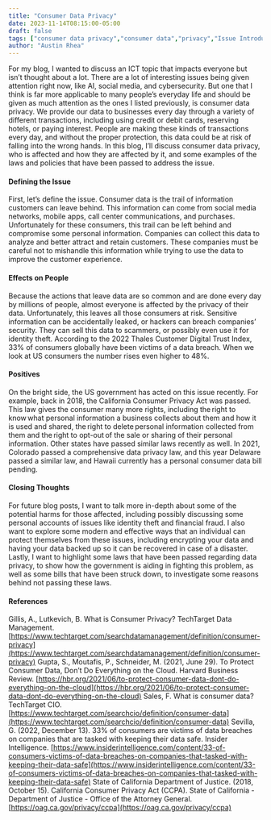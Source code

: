 ```yaml
---
title: "Consumer Data Privacy"
date: 2023-11-14T08:15:00-05:00
draft: false
tags: ["consumer data privacy","consumer data","privacy","Issue Introduction"]
author: "Austin Rhea"
---
```


For my blog, I wanted to discuss an ICT topic that impacts everyone but isn’t thought about a lot. There are a lot of interesting issues being given attention right now, like AI, social media, and cybersecurity. But one that I think is far more applicable to many people’s everyday life and should be given as much attention as the ones I listed previously, is consumer data privacy. We provide our data to businesses every day through a variety of different transactions, including using credit or debit cards, reserving hotels, or paying interest. People are making these kinds of transactions every day, and without the proper protection, this data could be at risk of falling into the wrong hands. In this blog, I’ll discuss consumer data privacy, who is affected and how they are affected by it, and some examples of the laws and policies that have been passed to address the issue.  

#### Defining the Issue
First, let’s define the issue. Consumer data is the trail of information customers can leave behind. This information can come from social media networks, mobile apps, call center communications, and purchases. Unfortunately for these consumers, this trail can be left behind and compromise some personal information. Companies can collect this data to analyze and better attract and retain customers. These companies must be careful not to mishandle this information while trying to use the data to improve the customer experience.  

#### Effects on People
Because the actions that leave data are so common and are done every day by millions of people, almost everyone is affected by the privacy of their data. Unfortunately, this leaves all those consumers at risk. Sensitive information can be accidentally leaked, or hackers can breach companies’ security. They can sell this data to scammers, or possibly even use it for identity theft. According to the 2022 Thales Customer Digital Trust Index, 33% of consumers globally have been victims of a data breach. When we look at US consumers the number rises even higher to 48%. 

#### Positives
On the bright side, the US government has acted on this issue recently. For example, back in 2018, the California Consumer Privacy Act was passed. This law gives the consumer many more rights, including the right to know what personal information a business collects about them and how it is used and shared, the right to delete personal information collected from them and the right to opt-out of the sale or sharing of their personal information. Other states have passed similar laws recently as well. In 2021, Colorado passed a comprehensive data privacy law, and this year Delaware passed a similar law, and Hawaii currently has a personal consumer data bill pending.  

#### Closing Thoughts
For future blog posts, I want to talk more in-depth about some of the potential harms for those affected, including possibly discussing some personal accounts of issues like identity theft and financial fraud. I also want to explore some modern and effective ways that an individual can protect themselves from these issues, including encrypting your data and having your data backed up so it can be recovered in case of a disaster. Lastly, I want to highlight some laws that have been passed regarding data privacy, to show how the government is aiding in fighting this problem, as well as some bills that have been struck down, to investigate some reasons behind not passing these laws.

#### References
Gillis, A., Lutkevich, B. What is Consumer Privacy? TechTarget Data Management. [https://www.techtarget.com/searchdatamanagement/definition/consumer-privacy](https://www.techtarget.com/searchdatamanagement/definition/consumer-privacy)
Gupta, S., Moutafis, P., Schneider, M. (2021, June 29). To Protect Consumer Data, Don’t Do Everything on the Cloud. Harvard Business Review. [https://hbr.org/2021/06/to-protect-consumer-data-dont-do-everything-on-the-cloud](https://hbr.org/2021/06/to-protect-consumer-data-dont-do-everything-on-the-cloud)
Sales, F. What is consumer data? TechTarget CIO. [https://www.techtarget.com/searchcio/definition/consumer-data](https://www.techtarget.com/searchcio/definition/consumer-data)
Sevilla, G. (2022, December 13). 33% of consumers are victims of data breaches on companies that are tasked with keeping their data safe. Insider Intelligence. [https://www.insiderintelligence.com/content/33-of-consumers-victims-of-data-breaches-on-companies-that-tasked-with-keeping-their-data-safe](https://www.insiderintelligence.com/content/33-of-consumers-victims-of-data-breaches-on-companies-that-tasked-with-keeping-their-data-safe)
State of California Department of Justice. (2018, October 15). California Consumer Privacy Act (CCPA). State of California - Department of Justice - Office of the Attorney General. [https://oag.ca.gov/privacy/ccpa](https://oag.ca.gov/privacy/ccpa)